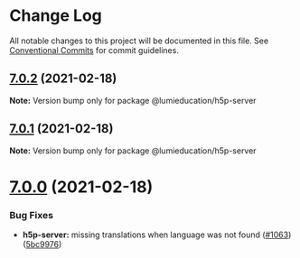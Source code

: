 # Change Log

All notable changes to this project will be documented in this file.
See [Conventional Commits](https://conventionalcommits.org) for commit guidelines.

## [7.0.2](https://github.com/Lumieducation/H5P-Nodejs-library/compare/v7.0.1...v7.0.2) (2021-02-18)

**Note:** Version bump only for package @lumieducation/h5p-server





## [7.0.1](https://github.com/Lumieducation/H5P-Nodejs-library/compare/v7.0.0...v7.0.1) (2021-02-18)

**Note:** Version bump only for package @lumieducation/h5p-server





# [7.0.0](https://github.com/Lumieducation/H5P-Nodejs-library/compare/v6.2.0...v7.0.0) (2021-02-18)


### Bug Fixes

* **h5p-server:** missing translations when language was not found ([#1063](https://github.com/Lumieducation/H5P-Nodejs-library/issues/1063)) ([5bc9976](https://github.com/Lumieducation/H5P-Nodejs-library/commit/5bc9976928cdba441f32c4392b2dfe3642b95abc))
